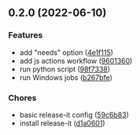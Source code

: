 

## 0.2.0 (2022-06-10)


### Features

* add "needs" option ([4e1f115](https://github.com/yuliankarapetkov/github-actions/commit/4e1f115cd5cdfaeb8e1c9118d8755fce3e20eec0))
* add js actions workflow ([9601360](https://github.com/yuliankarapetkov/github-actions/commit/9601360f4bbe78a73a24f797678662e42c41c359))
* run python script ([98f7338](https://github.com/yuliankarapetkov/github-actions/commit/98f733848b05c78f63b9ce95997e2738d025a581))
* run Windows jobs ([b267bfe](https://github.com/yuliankarapetkov/github-actions/commit/b267bfe8798337a82addd1cbe51c2ee31f77ab51))


### Chores

* basic release-it config ([59c6b83](https://github.com/yuliankarapetkov/github-actions/commit/59c6b8338ebf030628045dc0456504f98dd2ece5))
* install release-it ([d1a0601](https://github.com/yuliankarapetkov/github-actions/commit/d1a0601bf0506ffdd1f7c4c4092d6a9483078341))